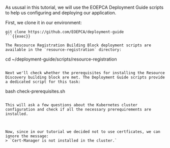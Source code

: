As ususal in this tutorial, we will use the EOEPCA Deployment Guide scripts to help us configuring and deploying our application. 

First, we clone it in our environment:
```
git clone https://github.com/EOEPCA/deployment-guide
```{{exec}}

The Rescource Registration Building Block deployment scripts are available in the `resource-registration` directory:
```
cd ~/deployment-guide/scripts/resource-registration
```{{exec}}

Next we'll check whether the prerequisites for installing the Resource Discovery building block are met. The Deployment Guide scripts provide a dedicated script for this task:
```
bash check-prerequisites.sh
```{{exec}}

This will ask a few questions about the Kubernetes cluster configuration and check if all the necessary prerequirements are installed. 



Now, since in our tutorial we decided not to use certficates, we can ignore the message:
> `Cert-Manager is not installed in the cluster.`
